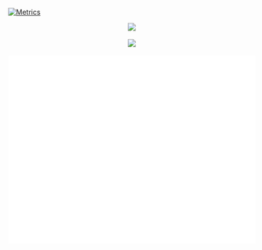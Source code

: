 <!--
**H4ckerxx44/H4ckerxx44** is a ✨ _special_ ✨ repository because its `README.md` (this file) appears on your GitHub profile.
-->

<!-- Metrics Badge --->
[![Metrics](https://github.com/H4ckerxx44/H4ckerxx44/actions/workflows/metrics.yml/badge.svg)](https://github.com/H4ckerxx44/H4ckerxx44/actions/workflows/metrics.yml)

<!-- Stats card -->  
<p align="center">
  <img src="https://github-readme-stats.vercel.app/api?username=H4ckerxx44&count_private=true&show_icons=true&theme=dark"/>
</p>

<!-- Commit stats -->
<p align="center">
  <img src="https://github-readme-streak-stats.herokuapp.com/?user=H4ckerxx44&theme=dark"/>
</p>

<!-- If you're using "main" as default branch -->
![Metrics](https://github.com/H4ckerxx44/H4ckerxx44/blob/main/github-metrics.svg)

